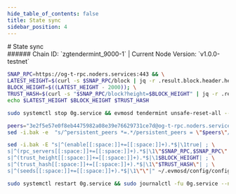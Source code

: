 ```yaml
---
hide_table_of_contents: false
title: State sync
sidebar_position: 4
---
```


<div class="h1-with-icon icon-0g">
# State sync
</div>
###### Chain ID: `zgtendermint_9000-1` | Current Node Version: `v1.0.0-testnet`

```bash
SNAP_RPC=https://og-t-rpc.noders.services:443 && \
LATEST_HEIGHT=$(curl -s $SNAP_RPC/block | jq -r .result.block.header.height); \
BLOCK_HEIGHT=$((LATEST_HEIGHT - 2000)); \
TRUST_HASH=$(curl -s "$SNAP_RPC/block?height=$BLOCK_HEIGHT" | jq -r .result.block_id.hash) && \
echo $LATEST_HEIGHT $BLOCK_HEIGHT $TRUST_HASH
```
```bash
sudo systemctl stop 0g.service && evmosd tendermint unsafe-reset-all --home ~/.evmosd --keep-addr-book
```
```bash
peers="3e2f5e57e0f8eb4475982a08e39e76629731ce7d@og-t-rpc.noders.services:29656"
sed -i.bak -e  "s/^persistent_peers *=.*/persistent_peers = \"$peers\"/" ~/.evmosd/config/config.toml
```
```bash
sed -i.bak -E "s|^(enable[[:space:]]+=[[:space:]]+).*$|\1true| ; \
s|^(rpc_servers[[:space:]]+=[[:space:]]+).*$|\1\"$SNAP_RPC,$SNAP_RPC\"| ; \
s|^(trust_height[[:space:]]+=[[:space:]]+).*$|\1$BLOCK_HEIGHT| ; \
s|^(trust_hash[[:space:]]+=[[:space:]]+).*$|\1\"$TRUST_HASH\"| ; \
s|^(seeds[[:space:]]+=[[:space:]]+).*$|\1\"\"|" ~/.evmosd/config/config.toml
```
```bash
sudo systemctl restart 0g.service && sudo journalctl -fu 0g.service --no-hostname -o cat
```